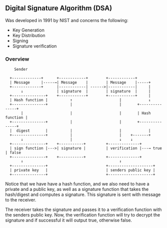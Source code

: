 ## Digital Signature Algorithm (DSA)
Was developed in 1991 by NIST and concerns the following:

* Key Generation
* Key Distribution
* Signing
* Signature verification

### Overview
```
    Sender

  +-------------+      +------------+        +------------+
  | Message     |-----→| Message    |        | Message    |-----+
  +-------------+      |------------| ------>|------------|     |
       ↓               | signature  |        | signature  |     |
  +---------------+    +------------+        +------------+     |
  | Hash function |          ↑                     |            ↓
  +---------------+          |                     |       +---------------+
       |                     |                     |       | Hash function |
  +---------------+          |                     |       +---------------+
  |  digest       |          |                     |            |
  +---------------+          |                     |    +-------+
       ↓                     |                     ↓    ↓
  +---------------+    +-----------+         +--------------+     
  | sign function |--->| signature |         | verification |---→ true | false
  +---------------+    +-----------+         +--------------+
       ↑                                           ↑
  +---------------+                          +--------------------+
  | private key   |                          | senders public key |
  +---------------+                          +--------------------+
```

Notice that we have have a hash function, and we also need to have a private
and a public key, as well as a signature function that takes the hash/digest
and computes a signature. This signature is sent with message to the receiver.

The receiver takes the signature and passes it to a verification function with
the senders public key. Now, the verification function will try to decrypt the
signature and if successful it will output true, otherwise false.

